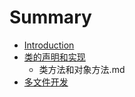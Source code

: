 # Summary

* [Introduction](README.md)
* [类的声明和实现](chapter1.md)
   * 类方法和对象方法.md
* [多文件开发](多文件.md)

